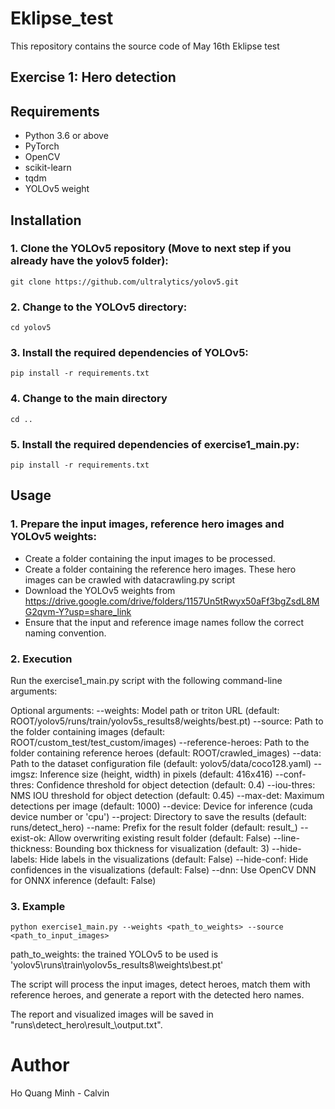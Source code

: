 # Eklipse_test
This repository contains the source code of May 16th Eklipse test
## Exercise 1: Hero detection


## Requirements
- Python 3.6 or above
- PyTorch
- OpenCV
- scikit-learn
- tqdm
- YOLOv5 weight

## Installation

### 1. Clone the YOLOv5 repository (Move to next step if you already have the yolov5 folder):

```shell
git clone https://github.com/ultralytics/yolov5.git
```

### 2. Change to the YOLOv5 directory:
```shell
cd yolov5
```
### 3. Install the required dependencies of YOLOv5:
```shell
pip install -r requirements.txt
```
### 4. Change to the main directory
```shell
cd ..
```
### 5. Install the required dependencies of exercise1_main.py:
```shell
pip install -r requirements.txt
```
## Usage

### 1. Prepare the input images, reference hero images and YOLOv5 weights:
- Create a folder containing the input images to be processed.
- Create a folder containing the reference hero images. These hero images can be crawled with datacrawling.py script
- Download the YOLOv5 weights from https://drive.google.com/drive/folders/1157Un5tRwyx50aFf3bgZsdL8MG2qvm-Y?usp=share_link
- Ensure that the input and reference image names follow the correct naming convention.

### 2. Execution
Run the exercise1_main.py script with the following command-line arguments:

Optional arguments:
--weights: Model path or triton URL (default: ROOT/yolov5/runs/train/yolov5s_results8/weights/best.pt)
--source: Path to the folder containing images (default: ROOT/custom_test/test_custom/images)
--reference-heroes: Path to the folder containing reference heroes (default: ROOT/crawled_images)
--data: Path to the dataset configuration file (default: yolov5/data/coco128.yaml)
--imgsz: Inference size (height, width) in pixels (default: 416x416)
--conf-thres: Confidence threshold for object detection (default: 0.4)
--iou-thres: NMS IOU threshold for object detection (default: 0.45)
--max-det: Maximum detections per image (default: 1000)
--device: Device for inference (cuda device number or 'cpu')
--project: Directory to save the results (default: runs/detect_hero)
--name: Prefix for the result folder (default: result_)
--exist-ok: Allow overwriting existing result folder (default: False)
--line-thickness: Bounding box thickness for visualization (default: 3)
--hide-labels: Hide labels in the visualizations (default: False)
--hide-conf: Hide confidences in the visualizations (default: False)
--dnn: Use OpenCV DNN for ONNX inference (default: False)

### 3. Example

```shell
python exercise1_main.py --weights <path_to_weights> --source <path_to_input_images>
```

path_to_weights: the trained YOLOv5 to be used is 'yolov5\runs\train\yolov5s_results8\weights\best.pt'

The script will process the input images, detect heroes, match them with reference heroes, and generate a report with the detected hero names.

The report and visualized images will be saved in "runs\detect_hero\result_\output.txt".

# Author
Ho Quang Minh - Calvin

